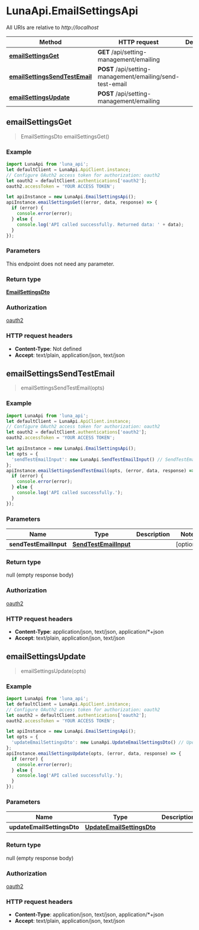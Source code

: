 # LunaApi.EmailSettingsApi

All URIs are relative to *http://localhost*

Method | HTTP request | Description
------------- | ------------- | -------------
[**emailSettingsGet**](EmailSettingsApi.md#emailSettingsGet) | **GET** /api/setting-management/emailing | 
[**emailSettingsSendTestEmail**](EmailSettingsApi.md#emailSettingsSendTestEmail) | **POST** /api/setting-management/emailing/send-test-email | 
[**emailSettingsUpdate**](EmailSettingsApi.md#emailSettingsUpdate) | **POST** /api/setting-management/emailing | 



## emailSettingsGet

> EmailSettingsDto emailSettingsGet()



### Example

```javascript
import LunaApi from 'luna_api';
let defaultClient = LunaApi.ApiClient.instance;
// Configure OAuth2 access token for authorization: oauth2
let oauth2 = defaultClient.authentications['oauth2'];
oauth2.accessToken = 'YOUR ACCESS TOKEN';

let apiInstance = new LunaApi.EmailSettingsApi();
apiInstance.emailSettingsGet((error, data, response) => {
  if (error) {
    console.error(error);
  } else {
    console.log('API called successfully. Returned data: ' + data);
  }
});
```

### Parameters

This endpoint does not need any parameter.

### Return type

[**EmailSettingsDto**](EmailSettingsDto.md)

### Authorization

[oauth2](../README.md#oauth2)

### HTTP request headers

- **Content-Type**: Not defined
- **Accept**: text/plain, application/json, text/json


## emailSettingsSendTestEmail

> emailSettingsSendTestEmail(opts)



### Example

```javascript
import LunaApi from 'luna_api';
let defaultClient = LunaApi.ApiClient.instance;
// Configure OAuth2 access token for authorization: oauth2
let oauth2 = defaultClient.authentications['oauth2'];
oauth2.accessToken = 'YOUR ACCESS TOKEN';

let apiInstance = new LunaApi.EmailSettingsApi();
let opts = {
  'sendTestEmailInput': new LunaApi.SendTestEmailInput() // SendTestEmailInput | 
};
apiInstance.emailSettingsSendTestEmail(opts, (error, data, response) => {
  if (error) {
    console.error(error);
  } else {
    console.log('API called successfully.');
  }
});
```

### Parameters


Name | Type | Description  | Notes
------------- | ------------- | ------------- | -------------
 **sendTestEmailInput** | [**SendTestEmailInput**](SendTestEmailInput.md)|  | [optional] 

### Return type

null (empty response body)

### Authorization

[oauth2](../README.md#oauth2)

### HTTP request headers

- **Content-Type**: application/json, text/json, application/*+json
- **Accept**: text/plain, application/json, text/json


## emailSettingsUpdate

> emailSettingsUpdate(opts)



### Example

```javascript
import LunaApi from 'luna_api';
let defaultClient = LunaApi.ApiClient.instance;
// Configure OAuth2 access token for authorization: oauth2
let oauth2 = defaultClient.authentications['oauth2'];
oauth2.accessToken = 'YOUR ACCESS TOKEN';

let apiInstance = new LunaApi.EmailSettingsApi();
let opts = {
  'updateEmailSettingsDto': new LunaApi.UpdateEmailSettingsDto() // UpdateEmailSettingsDto | 
};
apiInstance.emailSettingsUpdate(opts, (error, data, response) => {
  if (error) {
    console.error(error);
  } else {
    console.log('API called successfully.');
  }
});
```

### Parameters


Name | Type | Description  | Notes
------------- | ------------- | ------------- | -------------
 **updateEmailSettingsDto** | [**UpdateEmailSettingsDto**](UpdateEmailSettingsDto.md)|  | [optional] 

### Return type

null (empty response body)

### Authorization

[oauth2](../README.md#oauth2)

### HTTP request headers

- **Content-Type**: application/json, text/json, application/*+json
- **Accept**: text/plain, application/json, text/json

